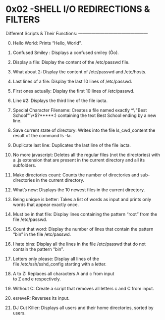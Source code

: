 0x02 -SHELL I/O REDIRECTIONS & FILTERS
================================



Different Scripts & Their Functions:
————————————————

0. Hello World: Prints “Hello, World”.

1. Confused Smiley : Displays a confused smiley (Ôo).

2. Display a file: Display the content of the /etc/passwd file.

3. What about 2: Display the content of /etc/passwd and /etc/hosts.

4. Last lines of a file: Display the last 10 lines of /etc/passwd.

5. First ones actually: Display the first 10 lines of /etc/passwd.

6. Line #2: Displays the third line of the file iacta.

7. Special Character Filename: Creates a file named exactly \*\\'"Best School"\'\\*$\?\*\*\*\*\*:) containing the text Best School ending by a new line.

8. Save current state of directory: Writes into the file ls_cwd_content the result of the command ls -la.

9. Duplicate last line: Duplicates the last line of the file iacta.

10. No more javascript: Deletes all the regular files (not the directories) with a .js extension that are present in the current directory and all its subfolders.
11. Make directories count: Counts the number of directories and sub-directories in the current directory.

12. What’s new: Displays the 10 newest files in the current directory.

13. Being unique is better: Takes a list of words as input and prints only words that appear exactly once.

14. Must be in that file: Display lines containing the pattern “root” from the file /etc/passwd.

15. Count that word: Display the number of lines that contain the pattern “bin” in the file /etc/passwd.

17. I hate bins: Display all the lines in the file /etc/passwd that do not contain the pattern “bin”.

18. Letters only please: Display all lines of the file /etc/ssh/sshd_config starting with a letter.

19. A to Z: Replaces all characters A and c from input to Z and e respectively.

20. Without C: Create a script that removes all letters c and C from input. 

21. esreveR: Reverses its input.

22. DJ Cut Killer: Displays all users and their home directories, sorted by users.

